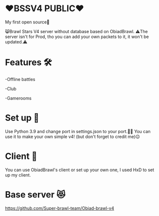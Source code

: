 # ❤️BSSV4 PUBLIC❤️
My first open source🎉

😸Brawl Stars V4 server without database based on ObiadBrawl.
⚠️The server isn't for Prod, tho you can add your own packets to it, it won't be updated.⚠️
# Features 🛠️
-Offline battles

-Club

-Gamerooms
# Set up 🧱
Use Python 3.9 and change port in settings.json to your port.👨‍💻
You can use it to make your own simple v4! (but don't forget to credit me)😉
# Client 🔨
You can use ObiadBrawl's client or set up your own one, I used HxD to set up my client.
# Base server 😻
https://github.com/Super-brawl-team/Obiad-brawl-v4
